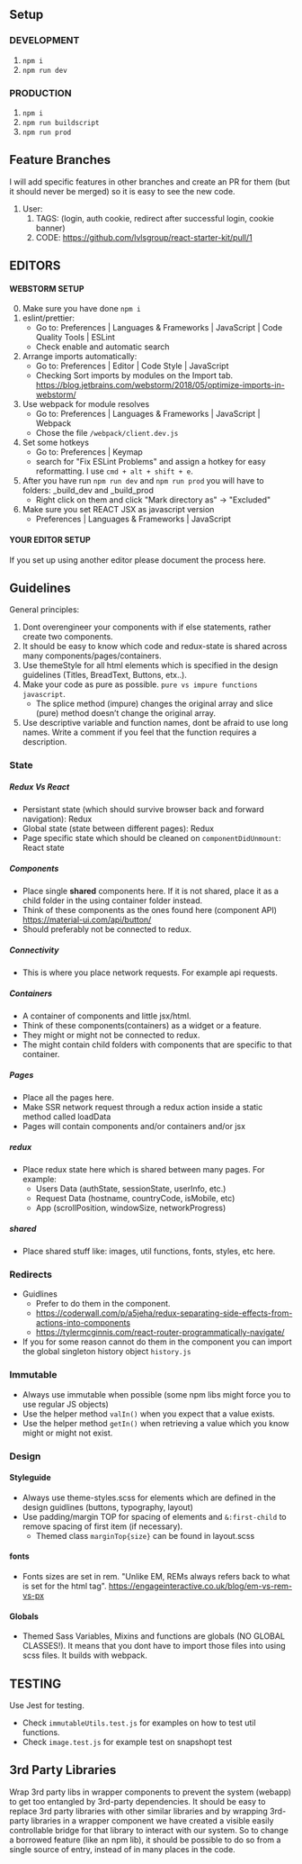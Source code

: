## Setup
### DEVELOPMENT
1. `npm i`
2. `npm run dev`
### PRODUCTION
1. `npm i`
2. `npm run buildscript`
2. `npm run prod`

## Feature Branches
I will add specific features in other branches and create an PR for them (but it should never be merged) so it is easy to see the new code.
1. User:
    1. TAGS: (login, auth cookie, redirect after successful login, cookie banner)
    2. CODE: https://github.com/lvlsgroup/react-starter-kit/pull/1

## EDITORS
#### WEBSTORM SETUP
0. Make sure you have done `npm i`
0. eslint/prettier:
    - Go to: Preferences | Languages & Frameworks | JavaScript | Code Quality Tools | ESLint
    - Check enable and automatic search
1. Arrange imports automatically: 
    - Go to: Preferences | Editor | Code Style | JavaScript 
    - Checking Sort imports by modules on the Import tab. https://blog.jetbrains.com/webstorm/2018/05/optimize-imports-in-webstorm/
2. Use webpack for module resolves
    - Go to: Preferences | Languages & Frameworks | JavaScript | Webpack 
    - Chose the file `/webpack/client.dev.js`
3. Set some hotkeys
    - Go to: Preferences | Keymap
    - search for "Fix ESLint Problems" and assign a hotkey for easy reformatting. I use `cmd + alt + shift + e`.
4. After you have run `npm run dev` and `npm run prod` you will have to folders: _build_dev and _build_prod
    - Right click on them and click "Mark directory as" -> "Excluded"
5. Make sure you set REACT JSX as javascript version
    - Preferences | Languages & Frameworks | JavaScript
    
#### YOUR EDITOR SETUP
If you set up using another editor please document the process here.

## Guidelines
General principles:
1. Dont overengineer your components with if else statements, rather create two components.
2. It should be easy to know which code and redux-state is shared across many components/pages/containers.
3. Use themeStyle for all html elements which is specified in the design guidelines (Titles, BreadText, Buttons, etx..).
4. Make your code as pure as possible. `pure vs impure functions javascript`. 
    - The splice method (impure) changes the original array and slice (pure) method doesn’t change the original array.
5. Use descriptive variable and function names, dont be afraid to use long names. Write a comment if you feel that the function requires a description.

### State
##### Redux Vs React
- Persistant state (which should survive browser back and forward navigation): Redux
- Global state (state between different pages): Redux
- Page specific state which should be cleaned on `componentDidUnmount`: React state 

##### Components
- Place single __shared__ components here. If it is not shared, place it as a child folder in the using container folder instead.
- Think of these components as the ones found here (component API) https://material-ui.com/api/button/
- Should preferably not be connected to redux.
##### Connectivity
- This is where you place network requests. For example api requests.
##### Containers
- A container of components and little jsx/html.
- Think of these components(containers) as a widget or a feature.
- They might or might not be connected to redux.
- The might contain child folders with components that are specific to that container.
##### Pages
- Place all the pages here.
- Make SSR network request through a redux action inside a static method called loadData
- Pages will contain components and/or containers and/or jsx
##### redux
- Place redux state here which is shared between many pages. For example:
    -  Users Data (authState, sessionState, userInfo, etc.)
    -  Request Data (hostname, countryCode, isMobile, etc) 
    -  App (scrollPosition, windowSize, networkProgress)
##### shared
- Place shared stuff like: images, util functions, fonts, styles, etc here.

### Redirects
- Guidlines
    - Prefer to do them in the component. 
    - https://coderwall.com/p/a5jeha/redux-separating-side-effects-from-actions-into-components
    - https://tylermcginnis.com/react-router-programmatically-navigate/
- If you for some reason cannot do them in the component you can import the global singleton history object `history.js`

### Immutable
- Always use immutable when possible (some npm libs might force you to use regular JS objects)
- Use the helper method `valIn()` when you expect that a value exists.
- Use the helper method `getIn()` when retrieving a value which you know might or might not exist.

### Design
#### Styleguide
- Always use theme-styles.scss for elements which are defined in the design guidlines (buttons, typography, layout)
- Use padding/margin TOP for spacing of elements and `&:first-child` to remove spacing of first item (if necessary).
    - Themed class `marginTop{size}` can be found in layout.scss 
#### fonts
- Fonts sizes are set in rem. "Unlike EM, REMs always refers back to what is set for the html tag". https://engageinteractive.co.uk/blog/em-vs-rem-vs-px
#### Globals
- Themed Sass Variables, Mixins and functions are globals (NO GLOBAL CLASSES!). It means that you dont have to import those files into using scss files. It builds with webpack.

## TESTING
Use Jest for testing.
- Check `immutableUtils.test.js` for examples on how to test util functions.
- Check `image.test.js` for example test on snapshopt test

## 3rd Party Libraries
Wrap 3rd party libs in wrapper components to prevent the system (webapp) to get too entangled by 3rd-party dependencies. 
It should be easy to replace 3rd party libraries with other similar libraries and by wrapping 3rd-party libraries in a
wrapper component we have created a visible easily controllable bridge for that library to interact with our system.
So to change a borrowed feature (like an npm lib), it should be possible to do so from a single source of entry, instead
of in many places in the code.
